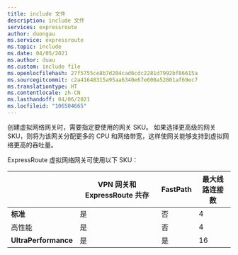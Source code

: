 ```yaml
---
title: include 文件
description: include 文件
services: expressroute
author: duongau
ms.service: expressroute
ms.topic: include
ms.date: 04/05/2021
ms.author: duau
ms.custom: include file
ms.openlocfilehash: 27f5755ce8b7d204cad6cdc2281d7992bf86615a
ms.sourcegitcommit: c2a41648315a95aa6340e67e600a52801af69ec7
ms.translationtype: HT
ms.contentlocale: zh-CN
ms.lasthandoff: 04/06/2021
ms.locfileid: "106504665"
---
```

创建虚拟网络网关时，需要指定要使用的网关 SKU。 如果选择更高级的网关 SKU，则将为该网关分配更多的 CPU 和网络带宽，这样使网关能够支持到虚拟网络更高的吞吐量。 

ExpressRoute 虚拟网络网关可使用以下 SKU：

|     | VPN 网关和 ExpressRoute 共存 | FastPath | 最大线路连接数 |
| --- | --- | --- | --- |
| **标准** | 是 | 否 | 4 |
| 高性能 | 是 | 否 | 4 |
| **UltraPerformance** | 是 | 是 | 16 |